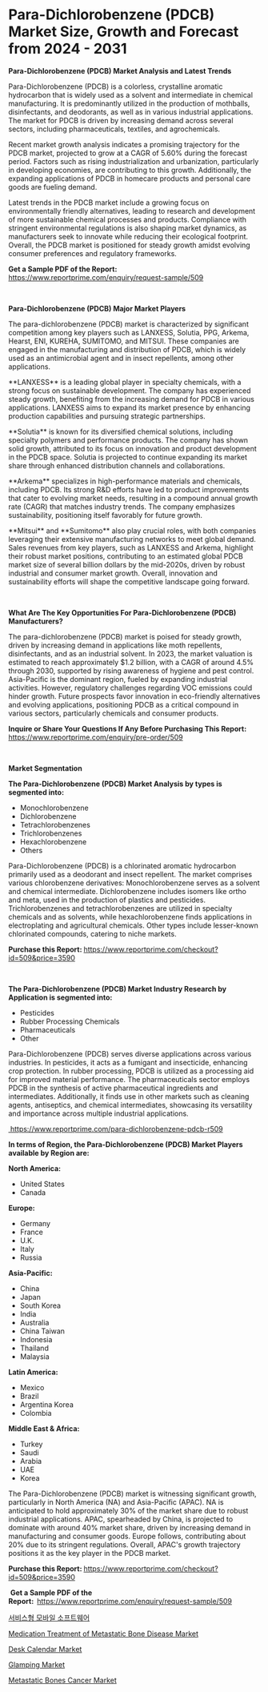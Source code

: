 <p><h1>Para-Dichlorobenzene (PDCB) Market Size, Growth and Forecast from 2024 - 2031</h1></p><p><strong>Para-Dichlorobenzene (PDCB) Market Analysis and Latest Trends</strong></p>
<p><p>Para-Dichlorobenzene (PDCB) is a colorless, crystalline aromatic hydrocarbon that is widely used as a solvent and intermediate in chemical manufacturing. It is predominantly utilized in the production of mothballs, disinfectants, and deodorants, as well as in various industrial applications. The market for PDCB is driven by increasing demand across several sectors, including pharmaceuticals, textiles, and agrochemicals.</p><p>Recent market growth analysis indicates a promising trajectory for the PDCB market, projected to grow at a CAGR of 5.60% during the forecast period. Factors such as rising industrialization and urbanization, particularly in developing economies, are contributing to this growth. Additionally, the expanding applications of PDCB in homecare products and personal care goods are fueling demand.</p><p>Latest trends in the PDCB market include a growing focus on environmentally friendly alternatives, leading to research and development of more sustainable chemical processes and products. Compliance with stringent environmental regulations is also shaping market dynamics, as manufacturers seek to innovate while reducing their ecological footprint. Overall, the PDCB market is positioned for steady growth amidst evolving consumer preferences and regulatory frameworks.</p></p>
<p><strong>Get a Sample PDF of the Report:&nbsp;</strong> <a href="https://www.reportprime.com/enquiry/request-sample/509">https://www.reportprime.com/enquiry/request-sample/509</a></p>
<p>&nbsp;</p>
<p><strong>Para-Dichlorobenzene (PDCB) Major Market Players</strong></p>
<p><p>The para-dichlorobenzene (PDCB) market is characterized by significant competition among key players such as LANXESS, Solutia, PPG, Arkema, Hearst, ENI, KUREHA, SUMITOMO, and MITSUI. These companies are engaged in the manufacturing and distribution of PDCB, which is widely used as an antimicrobial agent and in insect repellents, among other applications.</p><p>**LANXESS** is a leading global player in specialty chemicals, with a strong focus on sustainable development. The company has experienced steady growth, benefiting from the increasing demand for PDCB in various applications. LANXESS aims to expand its market presence by enhancing production capabilities and pursuing strategic partnerships.</p><p>**Solutia** is known for its diversified chemical solutions, including specialty polymers and performance products. The company has shown solid growth, attributed to its focus on innovation and product development in the PDCB space. Solutia is projected to continue expanding its market share through enhanced distribution channels and collaborations.</p><p>**Arkema** specializes in high-performance materials and chemicals, including PDCB. Its strong R&D efforts have led to product improvements that cater to evolving market needs, resulting in a compound annual growth rate (CAGR) that matches industry trends. The company emphasizes sustainability, positioning itself favorably for future growth.</p><p>**Mitsui** and **Sumitomo** also play crucial roles, with both companies leveraging their extensive manufacturing networks to meet global demand. Sales revenues from key players, such as LANXESS and Arkema, highlight their robust market positions, contributing to an estimated global PDCB market size of several billion dollars by the mid-2020s, driven by robust industrial and consumer market growth. Overall, innovation and sustainability efforts will shape the competitive landscape going forward.</p></p>
<p>&nbsp;</p>
<p><strong>What Are The Key Opportunities For Para-Dichlorobenzene (PDCB) Manufacturers?</strong></p>
<p><p>The para-dichlorobenzene (PDCB) market is poised for steady growth, driven by increasing demand in applications like moth repellents, disinfectants, and as an industrial solvent. In 2023, the market valuation is estimated to reach approximately $1.2 billion, with a CAGR of around 4.5% through 2030, supported by rising awareness of hygiene and pest control. Asia-Pacific is the dominant region, fueled by expanding industrial activities. However, regulatory challenges regarding VOC emissions could hinder growth. Future prospects favor innovation in eco-friendly alternatives and evolving applications, positioning PDCB as a critical compound in various sectors, particularly chemicals and consumer products.</p></p>
<p><strong>Inquire or Share Your Questions If Any Before Purchasing This Report:</strong> <a href="https://www.reportprime.com/enquiry/pre-order/509">https://www.reportprime.com/enquiry/pre-order/509</a></p>
<p>&nbsp;</p>
<p><strong>Market Segmentation</strong></p>
<p><strong>The Para-Dichlorobenzene (PDCB) Market Analysis by types is segmented into:</strong></p>
<p><ul><li>Monochlorobenzene</li><li>Dichlorobenzene</li><li>Tetrachlorobenzenes</li><li>Trichlorobenzenes</li><li>Hexachlorobenzene</li><li>Others</li></ul></p>
<p><p>Para-Dichlorobenzene (PDCB) is a chlorinated aromatic hydrocarbon primarily used as a deodorant and insect repellent. The market comprises various chlorobenzene derivatives: Monochlorobenzene serves as a solvent and chemical intermediate. Dichlorobenzene includes isomers like ortho and meta, used in the production of plastics and pesticides. Trichlorobenzenes and tetrachlorobenzenes are utilized in specialty chemicals and as solvents, while hexachlorobenzene finds applications in electroplating and agricultural chemicals. Other types include lesser-known chlorinated compounds, catering to niche markets.</p></p>
<p><strong>Purchase this Report:&nbsp;</strong><a href="https://www.reportprime.com/checkout?id=509&price=3590">https://www.reportprime.com/checkout?id=509&price=3590</a></p>
<p>&nbsp;</p>
<p><strong>The Para-Dichlorobenzene (PDCB) Market Industry Research by Application is segmented into:</strong></p>
<p><ul><li>Pesticides</li><li>Rubber Processing Chemicals</li><li>Pharmaceuticals</li><li>Other</li></ul></p>
<p><p>Para-Dichlorobenzene (PDCB) serves diverse applications across various industries. In pesticides, it acts as a fumigant and insecticide, enhancing crop protection. In rubber processing, PDCB is utilized as a processing aid for improved material performance. The pharmaceuticals sector employs PDCB in the synthesis of active pharmaceutical ingredients and intermediates. Additionally, it finds use in other markets such as cleaning agents, antiseptics, and chemical intermediates, showcasing its versatility and importance across multiple industrial applications.</p></p>
<p><a href="https://www.reportprime.com/para-dichlorobenzene-pdcb-r509">&nbsp;https://www.reportprime.com/para-dichlorobenzene-pdcb-r509</a></p>
<p><strong>In terms of Region, the Para-Dichlorobenzene (PDCB) Market Players available by Region are:</strong></p>
<p>
    <p> <strong> North America: </strong>
        <ul>
            <li>United States</li>
            <li>Canada</li>
        </ul>
        </p> 
    <p> <strong> Europe: </strong>
        <ul>
            <li>Germany</li>
            <li>France</li>
            <li>U.K.</li>
            <li>Italy</li>
            <li>Russia</li>
        </ul>
        </p> 
    <p> <strong> Asia-Pacific: </strong>
        <ul>
            <li>China</li>
            <li>Japan</li>
            <li>South Korea</li>
            <li>India</li>
            <li>Australia</li>
            <li>China Taiwan</li>
            <li>Indonesia</li>
            <li>Thailand</li>
            <li>Malaysia</li>
        </ul>
        </p> 
    <p> <strong> Latin America: </strong>
        <ul>
            <li>Mexico</li>
            <li>Brazil</li>
            <li>Argentina Korea</li>
            <li>Colombia</li>
        </ul>
        </p> 
    <p> <strong> Middle East & Africa: </strong>
        <ul>
            <li>Turkey</li>
            <li>Saudi</li>
            <li>Arabia</li>
            <li>UAE</li>
            <li>Korea</li>
        </ul>
    </p>
    </p>
<p><p>The Para-Dichlorobenzene (PDCB) market is witnessing significant growth, particularly in North America (NA) and Asia-Pacific (APAC). NA is anticipated to hold approximately 30% of the market share due to robust industrial applications. APAC, spearheaded by China, is projected to dominate with around 40% market share, driven by increasing demand in manufacturing and consumer goods. Europe follows, contributing about 20% due to its stringent regulations. Overall, APAC's growth trajectory positions it as the key player in the PDCB market.</p></p>
<p><strong>Purchase this Report: </strong><a href="https://www.reportprime.com/checkout?id=509&price=3590">https://www.reportprime.com/checkout?id=509&price=3590</a></p>
<p>&nbsp;<strong>Get a Sample PDF of the Report:&nbsp;&nbsp;</strong><a href="https://www.reportprime.com/enquiry/request-sample/509">https://www.reportprime.com/enquiry/request-sample/509</a></p>
<p><strong></strong></p>
<p><p><a href="https://medium.com/@greggibson7876/2024%EB%85%84%EB%B6%80%ED%84%B0-2031%EB%85%84%EA%B9%8C%EC%A7%80%EC%9D%98-%EB%AA%A8%EB%B0%94%EC%9D%BC-%EC%86%8C%ED%94%84%ED%8A%B8%EC%9B%A8%EC%96%B4-%EC%84%9C%EB%B9%84%EC%8A%A4-%EC%8B%9C%EC%9E%A5-%EC%A0%90%EC%9C%A0%EC%9C%A8-%EB%B0%8F-%EA%B2%BD%EC%9F%81-%ED%99%98%EA%B2%BD%EC%97%90-%EB%8C%80%ED%95%9C-%ED%86%B5%EC%B0%B0%EB%A0%A5-c6d2b05e4ca4">서비스형 모바일 소프트웨어</a></p><p><a href="https://issuu.com/reportprime-2/docs/medication-treatment-of-metastatic-_99c970cdd689d8">Medication Treatment of Metastatic Bone Disease Market</a></p><p><a href="https://www.linkedin.com/pulse/desk-calendar-market-growth-segmentation-regional-analysis-a76ae?trackingId=Sl7isd0nRHuB1oacMKZ3tQ%3D%3D">Desk Calendar Market</a></p><p><a href="https://medium.com/@merlrolfson/glamping-market-size-share-analysis-growth-trends-forecast-2024-2031-960f8844e167">Glamping Market</a></p><p><a href="https://issuu.com/reportprime-2/docs/metastatic-bones-cancer-market-size_d2942110ceafd7">Metastatic Bones Cancer Market</a></p></p>